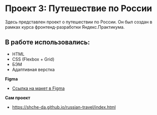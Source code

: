 # Проект 3: Путешествие по России

Здесь представлен проект о путешествии по России.
Он был создан в рамках курса фронтенд-разработки Яндекс.Практикума.

## В работе использовались:
- HTML
- CSS (Flexbox + Grid)
- БЭМ
- Адаптивная верстка

**Figma**

* [Ссылка на макет в Figma](https://www.figma.com/file/OyRWEjU6wBwRe1hapzQoLx/Sprint-3%3A-Russia-%2F-desktop-%2B-mobile?node-id=28503%3A0)

**Сам проект**
 * https://shche-da.github.io/russian-travel/index.html

